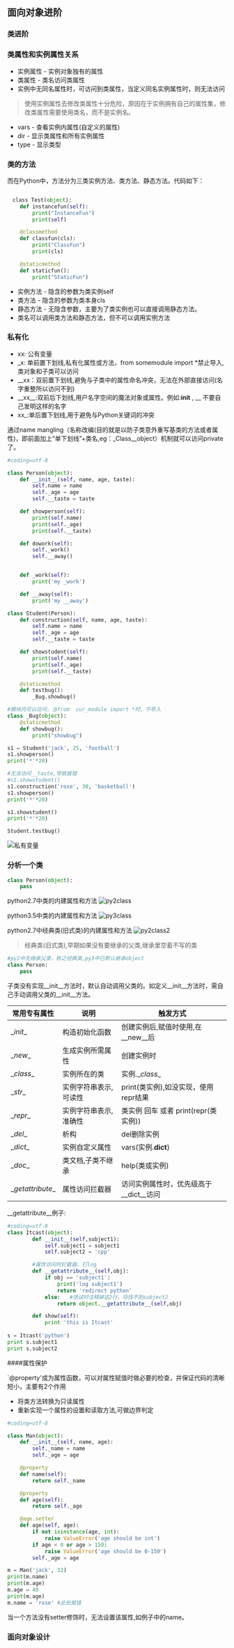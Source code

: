 ## 面向对象进阶

### 类进阶
### 类属性和实例属性关系

+ 实例属性 - 实例对象独有的属性
+ 类属性 - 类名访问类属性
+ 实例中无同名属性时，可访问到类属性，当定义同名实例属性时，则无法访问

>使用实例属性去修改类属性十分危险，原因在于实例拥有自己的属性集，修改类属性需要使用类名，而不是实例名。 



+ vars - 查看实例内属性(自定义的属性)
+ dir - 显示类属性和所有实例属性
+ type - 显示类型

### 类的方法
而在Python中，方法分为三类实例方法、类方法、静态方法。代码如下：

```python

　class Test(object):
    def instancefun(self):
        print("InstanceFun")
        print(self)

    @classmethod
    def classfun(cls):
        print("ClassFun")
        print(cls)

    @staticmethod
    def staticfun():
        print("StaticFun")
```

+ 实例方法 - 隐含的参数为类实例self
+ 类方法 - 隐含的参数为类本身cls
+ 静态方法 - 无隐含参数，主要为了类实例也可以直接调用静态方法。
+ 类名可以调用类方法和静态方法，但不可以调用实例方法


### 私有化

+ xx: 公有变量
+ _x: 单前置下划线,私有化属性或方法，from somemodule import *禁止导入,类对象和子类可以访问
+ __xx：双前置下划线,避免与子类中的属性命名冲突，无法在外部直接访问(名字重整所以访问不到)
+ \_\_xx\__:双前后下划线,用户名字空间的魔法对象或属性。例如:__init__ , __
不要自己发明这样的名字
+ xx_:单后置下划线,用于避免与Python关键词的冲突

通过name mangling（名称改编(目的就是以防子类意外重写基类的方法或者属性)，即前面加上“单下划线”+类名,eg：_Class__object）机制就可以访问private了。

```python
#coding=utf-8

class Person(object):
    def __init__(self, name, age, taste):
        self.name = name
        self._age = age 
        self.__taste = taste

    def showperson(self):
        print(self.name)
        print(self._age)
        print(self.__taste)

    def dowork(self):
        self._work()
        self.__away()


    def _work(self):
        print('my _work')

    def __away(self):
        print('my __away')

class Student(Person):
    def construction(self, name, age, taste):
        self.name = name
        self._age = age 
        self.__taste = taste

    def showstudent(self):
        print(self.name)
        print(self._age)
        print(self.__taste)

    @staticmethod
    def testbug():
        _Bug.showbug()

#模块内可以访问，当from  cur_module import *时，不导入
class _Bug(object):
    @staticmethod
    def showbug():
        print("showbug")

s1 = Student('jack', 25, 'football')
s1.showperson()
print('*'*20)

#无法访问__taste,导致报错
#s1.showstudent() 
s1.construction('rose', 30, 'basketball')
s1.showperson()
print('*'*20)

s1.showstudent()
print('*'*20)

Student.testbug()
```
![私有变量](media/private.png)

### 分析一个类

```python
class Person(object):
    pass
```

python2.7中类的内建属性和方法
![py2class](media/py2class.png)

python3.5中类的内建属性和方法
![py3class](media/py3class.png)

python2.7中经典类(旧式类)的内建属性和方法
![py2class2](media/py2class2.png)

>经典类(旧式类),早期如果没有要继承的父类,继承里空着不写的类


```python
#py2中无继承父类，称之经典类,py3中已默认继承object
class Person:
    pass
```

子类没有实现__init__方法时，默认自动调用父类的。如定义__init__方法时，需自己手动调用父类的__init__方法。

|    常用专有属性   |          说明         |                 触发方式                |
|-------------------|-----------------------|-----------------------------------------|
| \__init__         | 构造初始化函数        | 创建实例后,赋值时使用,在__new__后       |
| \__new__          | 生成实例所需属性      | 创建实例时                              |
| \__class__        | 实例所在的类          |           实例.\__class__                              |
| \__str__          | 实例字符串表示,可读性 | print(类实例),如没实现，使用repr结果    |
| \__repr__         | 实例字符串表示,准确性 | 类实例 回车 或者 print(repr(类实例))    |
| \__del__          | 析构                  | del删除实例                             |
| \__dict__         | 实例自定义属性        | vars(实例.__dict__)                     |
| \__doc__          | 类文档,子类不继承     | help(类或实例)                          |
| \__getattribute__ | 属性访问拦截器        | 访问实例属性时，优先级高于\__dict__访问 |

\__getattribute__例子:

```python
#coding=utf-8
class Itcast(object):
        def __init__(self,subject1):
            self.subject1 = subject1
            self.subject2 = 'cpp'

        #属性访问时拦截器，打log
        def __getattribute__(self,obj):
            if obj == 'subject1':
                print('log subject1')
                return 'redirect python'
            else:   #测试时注释掉这2行，将找不到subject2
                return object.__getattribute__(self,obj)

        def show(self):
            print 'this is Itcast'
    
s = Itcast('python')
print s.subject1
print s.subject2

```
####属性保护

`@property'成为属性函数，可以对属性赋值时做必要的检查，并保证代码的清晰短小，主要有2个作用

+ 将类方法转换为只读属性
+ 重新实现一个属性的设置和读取方法,可做边界判定

```python
#coding=utf-8

class Man(object):
    def __init__(self, name, age):
        self._name = name
        self._age = age 

    @property
    def name(self):
        return self._name

    @property
    def age(self):
        return self._age

    @age.setter
    def age(self, age):
        if not isinstance(age, int):
            raise ValueError('age should be int')
        if age < 0 or age > 150:
            raise ValueError('age should be 0-150')
        self._age = age 

m = Man('jack', 32) 
print(m.name)
print(m.age)
m.age = 40
print(m.age)
m.name = 'rose' #此处报错

```
当一个方法没有setter修饰时，无法设置该属性,如例子中的name。

### 面向对象设计
